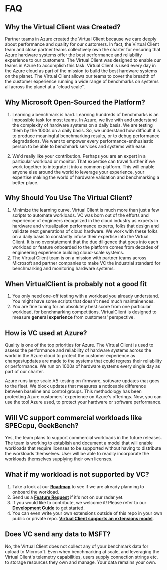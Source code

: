 ﻿# FAQ

## Why the Virtual Client was Created?
Partner teams in Azure created the Virtual Client because we care deeply about performance and quality for our customers. In fact, the Virtual Client team and close 
partner teams collectively own the charter for ensuring that Azure hardware systems offer the best performance and reliability experience to our customers. The Virtual Client
was designed to enable our teams in Azure to accomplish this task. Virtual Client is used every day in the Azure cloud as part of the mission to build the best
hardware systems on the planet. The Virtual Client allows our teams to cover the breadth of the customer experience running a wide range of benchmarks on systems
all across the planet at a "cloud scale".

## Why Microsoft Open-Sourced the Platform?
1. Learning a benchmark is hard. Learning hundreds of benchmarks is an impossible task for most teams. In Azure, we live with and understand the complexity of hardware
  systems on a daily basis. We are testing them by the 1000s on a daily basis. So, we understand how difficult it is to produce meaningful benchmarking results,
  or to debug performance degradations. We want to empower every performance-enthusiastic person to be able to benchmark services and systems with ease.

2. We'd really like your contribution. Perhaps you are an expert in a particular workload or monitor. That expertise can travel further if we work together to
  integrate it into a common platform. This will enable anyone else around the world to leverage your experience, your expertise making the world of hardware validation
  and benchmarking a better place.

## Why Should You Use The Virtual Client?
1. Minimize the learning curve. Virtual Client is much more than just a few scripts to automate workloads. VC was born out of the efforts and experience of engineers recognized in the cloud industry 
  as experts in hardware and virtualization performance experts, folks that design and validate next generations of cloud hardware. We work with these folks on
  a daily basis to constantly infuse their expertise into the Virtual Client. It is no overstatement that the due diligence that goes into each workload or feature onboarded to the platform
  comes from decades of engineering experience building cloud-scale systems.
2. The Virtual Client team is on a mission with partner teams across Microsoft and partner companies to make VC the industrial standard for benchmarking and 
  monitoring hardware systems.

## When VirtualClient is probably not a good fit
1. You only need one-off testing with a workload you already understand. You might have some scripts that doesn't need much maintainences.
2. You are fine tuning for an absolutely best score from one particular workload, for benchmarking competitions. VirtualClient is designed to measure 
  **general experience** from customers' perspective.

## How is VC used at Azure?
Quality is one of the top priorities for Azure. The Virtual Client is used to assess the performance and reliability of hardware systems across the world in
the Azure cloud to protect the customer experience as changes/updates are made to the systems that could regress their reliability or performance. We run on
1000s of hardware systems every single day as part of our charter.

Azure runs large scale AB-testing on firmware, software updates that goes to the fleet. We block updates that measures a noticeable difference between baseline and control groups. This methodology has been protecting Azure customers' experience on Azure's offerings. Now, you can use the tool Azure used, to protect your hardware or software performance. 

## Will VC support commercial workloads like SPECcpu, GeekBench?
Yes, the team plans to support commercial workloads in the future releases. The team is working to establish and document a model that will enable workloads that 
require licenses to be supported without having to distribute the workloads themselves. User will be able to readily incorporate the workloads themselves supplying
their own licenses.

## What if my workload is not supported by VC?
1. Take a look at our [**Roadmap**](./0030-roadmap.md) to see if we are already planning to onboard the workload.
2. Send us a [**Feature Request**](https://github.com/microsoft/VirtualClient/issues/new?assignees=&labels=&template=feature_request.md&title=) if it's not on our radar yet.
3. If you would like to contribute, we welcome it! Please refer to our [**Development Guide**](../developing/0010-develop-guide.md) to get started.
4. You can even write your own extensions outside of this repo in your own public or private repo. [**Virtual Client supports an extensions model**](../developing/0020-develop-extensions.md).

## Does VC send any data to MSFT?
No, the Virtual Client does not collect any of your benchmark data for upload to Microsoft. Even when benchmarking at scale, and leveraging 
the Virtual Client's telemetry capabilities, users supply connection strings etc. to storage resources they own and manage. Your data remains your own.


